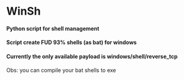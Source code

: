 # WinSh

#### Python script for shell management
#### Script create FUD 93% shells (as bat) for windows 
#### Currently the only available payload is windows/shell/reverse_tcp

Obs: you can compile your bat shells to exe 
